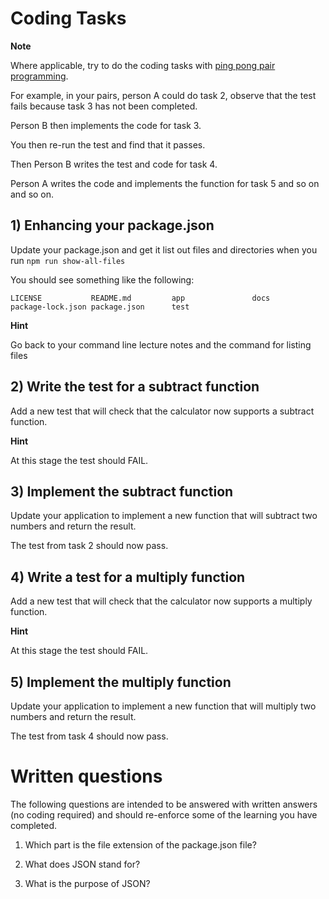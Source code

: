 # Coding Tasks

**Note**

Where applicable, try to do the coding tasks with [ping pong pair programming](http://wiki.c2.com/?PairProgrammingPingPongPattern). 

For example, in your pairs, person A could do task 2, observe that the test fails because task 3 has not been completed. 

Person B then implements the code for task 3. 

You then re-run the test and find that it passes.

Then Person B writes the test and code for task 4.

Person A writes the code and implements the function for task 5 and so on and so on.

## 1) Enhancing your package.json

Update your package.json and get it list out files and directories when you run `npm run show-all-files`

You should see something like the following:

```
LICENSE           README.md         app               docs              package-lock.json package.json      test
```

**Hint**

Go back to your command line lecture notes and the command for listing files

## 2) Write the test for a subtract function

Add a new test that will check that the calculator now supports a subtract function.

**Hint**

At this stage the test should FAIL.

## 3) Implement the subtract function

Update your application to implement a new function that will subtract two numbers and return the result.

The test from task 2 should now pass.

## 4) Write a test for a multiply function

Add a new test that will check that the calculator now supports a multiply function.

**Hint**

At this stage the test should FAIL.

## 5) Implement the multiply function

Update your application to implement a new function that will multiply two numbers and return the result.

The test from task 4 should now pass.


# Written questions

The following questions are intended to be answered with written answers (no coding required) and should re-enforce some of the learning you have completed.

1) Which part is the file extension of the package.json file?

2) What does JSON stand for?

3) What is the purpose of JSON?